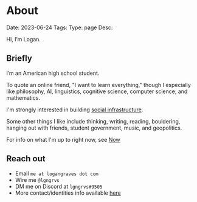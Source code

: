 # About
Date: 2023-06-24
Tags: 
Type: page
Desc:

Hi, I’m Logan. 

## Briefly

I’m an American high school student. 

To quote an online friend, "I want to learn everything," though I especially like philosophy, AI, linguistics, cognitive science, computer science, and mathematics. 

I'm strongly interested in building [social infrastructure](https://logangraves.com/social-infrastructure).

Some other things I like include thinking, writing, reading, bouldering, hanging out with friends, student government, music, and geopolitics.

For info on what I'm up to right now, see [Now](https://logangraves.com/now)

## Reach out
- Email `me at logangraves dot com`
- Wire me `@lgngrvs`
- DM me on Discord at `lgngrvs#9505`
- More contact/identities info available [here](https://logangraves.com/identities)
